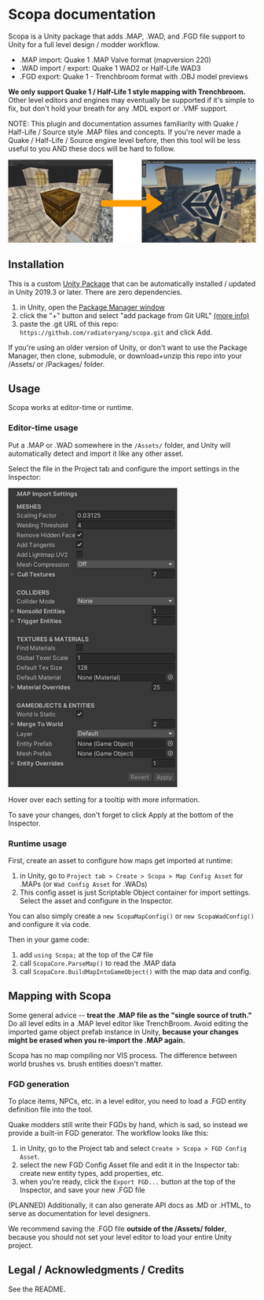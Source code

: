 # Scopa documentation

Scopa is a Unity package that adds .MAP, .WAD, and .FGD file support to Unity for a full level design / modder workflow.

- .MAP import: Quake 1 .MAP Valve format (mapversion 220)
- .WAD import / export: Quake 1 WAD2 or Half-Life WAD3
- .FGD export: Quake 1 - Trenchbroom format with .OBJ model previews

**We only support Quake 1 / Half-Life 1 style mapping with Trenchbroom.** Other level editors and engines may eventually be supported if it's simple to fix, but don't hold your breath for any .MDL export or .VMF support.

NOTE: This plugin and documentation assumes familiarity with Quake / Half-Life / Source style .MAP files and concepts. If you're never made a Quake / Half-Life / Source engine level before, then this tool will be less useful to you AND these docs will be hard to follow.

![TrenchbroomToUnity](TrenchbroomToUnity.png)

## Installation

This is a custom [Unity Package](https://docs.unity3d.com/Manual/PackagesList.html) that can be automatically installed / updated in Unity 2019.3 or later. There are zero dependencies.

1. in Unity, open the [Package Manager window](https://docs.unity3d.com/Manual/upm-ui.html)
2. click the "+" button and select "add package from Git URL" [(more info)](https://docs.unity3d.com/2021.2/Documentation/Manual/upm-ui-giturl.html)
3. paste the .git URL of this repo: `https://github.com/radiatoryang/scopa.git` and click Add.

If you're using an older version of Unity, or don't want to use the Package Manager, then clone, submodule, or download+unzip this repo into your /Assets/ or /Packages/ folder. 

## Usage

Scopa works at editor-time or runtime.

### Editor-time usage

Put a .MAP or .WAD somewhere in the `/Assets/` folder, and Unity will automatically detect and import it like any other asset. 

Select the file in the Project tab and configure the import settings in the Inspector:

![MapImporter](MapImportInspector.png)

Hover over each setting for a tooltip with more information.

To save your changes, don't forget to click Apply at the bottom of the Inspector.

### Runtime usage

First, create an asset to configure how maps get imported at runtime:
1. in Unity, go to `Project tab > Create > Scopa > Map Config Asset` for .MAPs (or `Wad Config Asset` for .WADs)
2. This config asset is just Scriptable Object container for import settings. Select the asset and configure in the Inspector.

You can also simply create a `new ScopaMapConfig()` or `new ScopaWadConfig()` and configure it via code.

Then in your game code:
1. add `using Scopa;` at the top of the C# file
2. call `ScopaCore.ParseMap()` to read the .MAP data
3. call `ScopaCore.BuildMapIntoGameObject()` with the map data and config.

## Mapping with Scopa

Some general advice -- **treat the .MAP file as the "single source of truth."** Do all level edits in a .MAP level editor like TrenchBroom. Avoid editing the imported game object prefab instance in Unity, **because your changes might be erased when you re-import the .MAP again.**

Scopa has no map compiling nor VIS process. The difference between world brushes vs. brush entities doesn't matter.


### FGD generation

To place items, NPCs, etc. in a level editor, you need to load a .FGD entity definition file into the tool.

Quake modders still write their FGDs by hand, which is sad, so instead we provide a built-in FGD generator. The workflow looks like this:

1. in Unity, go to the Project tab and select `Create > Scopa > FGD Config Asset`.
2. select the new FGD Config Asset file and edit it in the Inspector tab: create new entity types, add properties, etc.
3. when you're ready, click the `Export FGD...` button at the top of the Inspector, and save your new .FGD file

(PLANNED) Additionally, it can also generate API docs as .MD or .HTML, to serve as documentation for level designers.

We recommend saving the .FGD file **outside of the /Assets/ folder**, because you should not set your level editor to load your entire Unity project.




## Legal / Acknowledgments / Credits

See the README.
